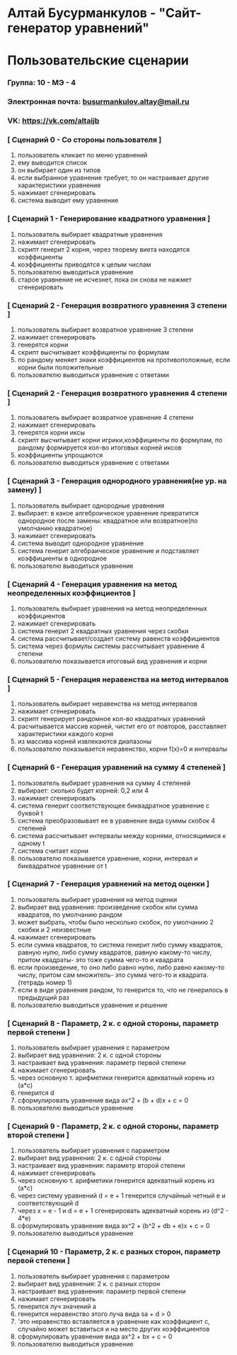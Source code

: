 # Алтай Бусурманкулов - "Сайт-генератор уравнений"
# Пользовательские сценарии

### Группа: 10 - МЭ - 4
### Электронная почта: busurmankulov.altay@mail.ru
### VK: https://vk.com/altaijb


### [ Сценарий 0 - Со стороны пользователя ]

1. пользователь кликает по меню уравнений
2. ему выводится список 
3. он выбирает один из типов
4. если выбранное уравнение требует, то он настраивает другие характеристики уравнения
5. нажимает сгенерировать
6. система выводит ему уравнение


### [ Сценарий 1 - Генерирование квадратного уравнения ]

1. пользователь выбирает квадратные уравнения
2. нажимает сгенерировать
3. скрипт генерит 2 корня, через теорему виета находятся коэффициенты
4. коэффициенты приводятся к целым числам
5. пользователю выводиться уравнение
6. старое уравнение не исчезнет, пока он снова не нажмет сгенерировать


### [ Сценарий 2 - Генерация возвратного уравнения 3 степени ]

1. пользователь выбирает возвратное уравнение 3 степени
2. нажимает сгенерировать
3. генерятся корни
4. скрипт высчитывает коэффициенты по формулам
5. по рандому меняет знаки коэффициентов на противоположные, если корни были положительные
6. пользователю выводиться уравнение с ответами

### [ Сценарий 2 - Генерация возвратного уравнения 4 степени ]

1. пользователь выбирает возвратное уравнение 4 степени
2. нажимает сгенерировать
3. генерятся корни иксы
4. скрипт высчитывает корни игрики,коэффициенты по формулам, по рандому формируется кол-во итоговых корней иксов
5. коэффициенты упрощаются
6. пользователю выводиться уравнение с ответами


### [ Сценарий 3 - Генерация однородного уравнения(не ур. на замену) ]

1. пользователь выбирает однородные уравнения
2. выбирает: в какое алгеброическое уравнение превратится однородное после замены: квадратное или возвратное(по умолчанию квадратное)
3. нажимает сгенерировать
4. система выводит однородное уравнение
5. система генерит алгебраическое уравнение и подставляет коэффициенты в однородное
6. пользователю выводиться уравнение

### [ Сценарий 4 - Генерация уравнения на метод неопределенных коэффициентов ]

1. пользователь выбирает уравнения на метод неопределенных коэффициентов
4. нажимает сгенерировать
5. система генерит 2 квадратных уравнения через скобки
6. система рассчитывает/создает систему равенств коэффициентов
7. система через формулы системы рассчитывает уравнение 4 степени 
8. пользователю показывается итоговый вид уравнения и корни

### [ Сценарий 5 - Генерация неравенства на метод интервалов ]

1. пользователь выбирает неравенства на метод интервалов
2. нажимает сгенерировать
3. скрипт генерирует рандомное кол-во квадратных уравнений
4. расчитывается массив корней, чистит его от повторов, расставляет характеристики каждого корня
5. из массива корней извлекаются диапазоны
6. пользователю показывается неравенство, корни f(x)=0 и интервалы

### [ Сценарий 6 - Генерация уравнений на сумму 4 степеней ]

1. пользователь выбирает уравнения на сумму 4 степеней
2. выбирает: сколько будет корней: 0,2 или 4
3. нажимает сгенерировать
4. система генерит соответствующее биквадратное уравнение с буквой t
5. система преобразовывает ее в уравнение вида суммы скобок 4 степеней
6. система рассчитывает интервалы между корнями, относящимися к одному t
7. система считает корни
8. пользователю показывается уравнение, корни, интервал и биквадратное уравнение от t


### [ Сценарий 7 - Генерация уравнений на метод оценки ]

1. пользователь выбирает уравнения на метод оценки
2. выбирает вид уравнения: произведение скобок или сумма квадратов, по умолчанию рандом
3. может выбрать, чтобы было несколько скобок, по умолчанию 2 скобки и 2 неизвестные
4. нажимает сгенерировать
5. если сумма квадратов, то система генерит либо сумму квадратов, равную нулю, либо сумму квадратов, равную какому-то числу, притом квадраты- это тоже сумма чего-то и квадрата
6. если произведение, то оно либо равно нулю, либо равно какому-то числу, притом сам множитель- это сумма чего-то и квадрата.(тетрадь номер 1)
7. если в виде уравнения рандом, то генерится то, что не генерилось в предыдущий раз
8. пользователю выводиться уравнение и решение


### [ Сценарий 8 - Параметр, 2 к. с одной стороны, параметр первой степени ]

1. пользователь выбирает уравнения с параметром
2. выбирает вид уравнения: 2 к. с одной стороны
3. настраивает вид уравнения: параметр первой степени
4. нажимает сгенерировать
5. через основную т. арифметики генерится адекватный корень из (a*c)
6. генерится d
7. сформулировать уравнение вида ax^2 + (b + d)x + c = 0
8. пользователю выводиться уравнение


### [ Сценарий 9 - Параметр, 2 к. с одной стороны, параметр второй степени ]

1. пользователь выбирает уравнения с параметром
2. выбирает вид уравнения: 2 к. с одной стороны
3. настраивает вид уравнения: параметр второй степени
4. нажимает сгенерировать
5. через основную т. арифметики генерится адекватный корень из (a*c)
6. через систему уравнений d = e + 1 генерится случайный четный e и соответствующий d
7. через x = e - 1 и d = e + 1 сгенерировать адекватный корень из (d^2 - 4*e)
8. сформулировать уравнение вида ax^2 + (b^2 + db + e)x + c = 0
9. пользователю выводиться уравнение


### [ Сценарий 10 - Параметр, 2 к. с разных сторон, параметр первой степени ]

1. пользователь выбирает уравнения с параметром
2. выбирает вид уравнения: 2 к. с разных сторон
3. настраивает вид уравнения: параметр первой степени
4. нажимает сгенерировать
5. генерится луч значений a
6. генерится неравенство этого луча вида sa + d > 0
7. 'это неравенство вставляется в уравнение как коэффициент c, случайно может вставиться и на место других коэффициентов
8. сформулировать уравнение вида ax^2 + bx + c = 0
9. пользователю выводиться уравнение



